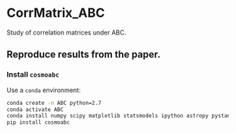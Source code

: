 # CorrMatrix_ABC
Study of correlation matrices under ABC.

## Reproduce results from the paper.

### Install ```cosmoabc```

Use a `conda` environment:

```bash
conda create -n ABC python=2.7
conda activate ABC
conda install numpy scipy matplotlib statsmodels ipython astropy pystan=2.18
pip install cosmoabc
```
